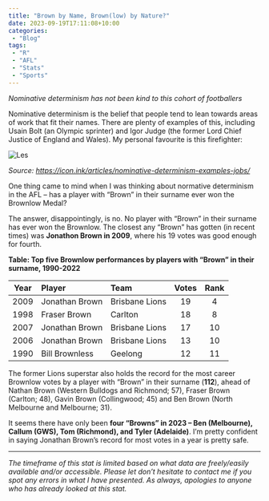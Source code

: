 ```yaml
---
title: "Brown by Name, Brown(low) by Nature?"
date: 2023-09-19T17:11:08+10:00
categories:
 - "Blog"
tags:
 - "R"
 - "AFL" 
 - "Stats"
 - "Sports"
---
```


*Nominative determinism has not been kind to this cohort of footballers*

<!--more-->

Nominative determinism is the belief that people tend to lean towards areas of work that fit their names. There are plenty of examples of this, including Usain Bolt (an Olympic sprinter) and Igor Judge (the former Lord Chief Justice of England and Wales). My personal favourite is this firefighter:

![Les](/files/content/posts/mcburney.jpg)

*Source: https://icon.ink/articles/nominative-determinism-examples-jobs/*

One thing came to mind when I was thinking about normative determinism in the AFL – has a player with “Brown” in their surname ever won the Brownlow Medal?

The answer, disappointingly, is no. No player with “Brown” in their surname has ever won the Brownlow. The closest any “Brown” has gotten (in recent times) was **Jonathon Brown in 2009**, where his 19 votes was good enough for fourth.

**Table: Top five Brownlow performances by players with “Brown” in their surname, 1990-2022**

<center>

| Year | Player         | Team           | Votes | Rank |
| :--: | :------------- | :------------- | :---: | :--: |
| 2009 | Jonathan Brown | Brisbane Lions | 19    | 4    |
| 1998 | Fraser Brown   | Carlton        | 18    | 8    |
| 2007 | Jonathan Brown | Brisbane Lions | 17    | 10   |
| 2006 | Jonathan Brown | Brisbane Lions | 13    | 10   |
| 1990 | Bill Brownless | Geelong        | 12    | 11   |

</center>

The former Lions superstar also holds the record for the most career Brownlow votes by a player with “Brown” in their surname (**112**), ahead of Nathan Brown (Western Bulldogs and Richmond; 57), Fraser Brown (Carlton; 48), Gavin Brown (Collingwood; 45) and Ben Brown (North Melbourne and Melbourne; 31). 

It seems there have only been **four “Browns” in 2023 – Ben (Melbourne), Callum (GWS), Tom (Richmond), and Tyler (Adelaide)**. I’m pretty confident in saying Jonathan Brown’s record for most votes in a year is pretty safe.

--- 

*The timeframe of this stat is limited based on what data are freely/easily available and/or accessible. Please let don’t hesitate to contact me if you spot any errors in what I have presented. As always, apologies to anyone who has already looked at this stat.*
